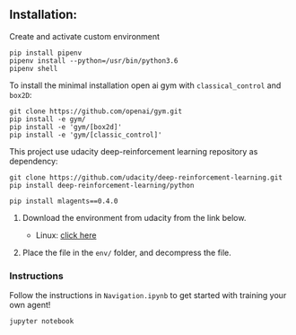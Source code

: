 ## Installation:

Create and activate custom environment
```
pip install pipenv
pipenv install --python=/usr/bin/python3.6
pipenv shell
```

To install the minimal installation open ai gym with `classical_control` and `box2D`:
```
git clone https://github.com/openai/gym.git
pip install -e gym/
pip install -e 'gym/[box2d]'
pip install -e 'gym/[classic_control]'
```

This project use udacity deep-reinforcement learning repository as dependency:
```
git clone https://github.com/udacity/deep-reinforcement-learning.git
pip install deep-reinforcement-learning/python
```

```
pip install mlagents==0.4.0
```

<!-- python -m ipykernel install --user --name drlnd --display-name "drlnd" -->

1. Download the environment from udacity from the link below.
    - Linux: [click here](https://s3-us-west-1.amazonaws.com/udacity-drlnd/P1/Banana/Banana_Linux.zip)

2. Place the file in the `env/` folder, and decompress the file. 


### Instructions

Follow the instructions in `Navigation.ipynb` to get started with training your own agent!

```
jupyter notebook
```

